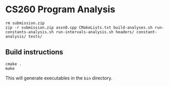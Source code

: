 # CS260 Program Analysis

```
rm submission.zip
zip -r submission.zip assn0.cpp CMakeLists.txt build-analyses.sh run-constants-analysis.sh run-intervals-analysis.sh headers/ constant-analysis/ tests/
```

## Build instructions

```
cmake .
make
```

This will generate executables in the `bin` directory.